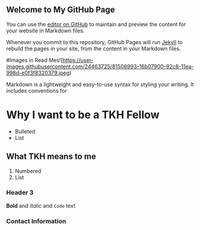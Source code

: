 ## Welcome to My GitHub Page 

You can use the [editor on GitHub](https://github.com/berryq460/berryq460.github.io/edit/master/README.md) to maintain and preview the content for your website in Markdown files.

Whenever you commit to this repository, GitHub Pages will run [Jekyll](https://jekyllrb.com/) to rebuild the pages in your site, from the content in your Markdown files.

</div>

#Images in Read Mes![https://user-images.githubusercontent.com/24463725/81506993-16b07900-92c8-11ea-998d-e0f3f8320379.jpeg)

Markdown is a lightweight and easy-to-use syntax for styling your writing. It includes conventions for

#  Why I want to be a TKH Fellow

- Bulleted
- List

## What TKH means to me
1. Numbered
2. List

### Header 3


**Bold** and _Italic_ and `Code` text



### Contact Information


